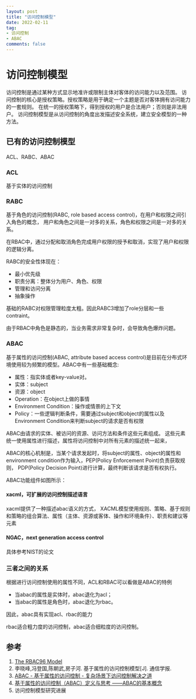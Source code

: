 ```yaml
---
layout: post
title: "访问控制模型"
date: 2022-02-11
tag:
- 访问控制
- ABAC
comments: false
---
```


# 访问控制模型

访问控制是通过某种方式显示地准许或限制主体对客体的访问能力以及范围。
访问控制的核心是授权策略。授权策略是用于确定一个主题是否对客体拥有访问能力的一套规则。
在统一的授权策略下，得到授权的用户是合法用户；否则是非法用户。
访问控制模型是从访问控制的角度出发描述安全系统，建立安全模型的一种方法。

## 已有的访问控制模型

ACL、RABC、ABAC

### ACL

基于实体的访问控制

### RABC

基于角色的访问控制(RABC, role based access control)，在用户和权限之间引入角色的概念，
用户和角色之间是一对多的关系，角色和权限之间是一对多的关系。

在RBAC中，通过分配和取消角色完成用户权限的授予和取消，实现了用户和权限的逻辑分离。

RABC的安全性体现在：

+ 最小优先级
+ 职责分离：整体分为用户、角色、权限
+ 管理和访问分离
+ 抽象操作

基础的RABC对权限管理粒度太粗。因此RABC3增加了role分层和一些contraint。

由于RBAC中角色是静态的，当业务需求非常复杂时，会导致角色爆炸问题。

### ABAC

基于属性的访问控制(ABAC, attribute based access control)是目前在分布式环境使用较为频繁的模型。ABAC中有一些基础概念:
+ 属性：指实体或者key-value对。
+ 实体：subject
+ 资源：object
+ Operation：在object上做的事情
+ Environment Condition：操作或情景的上下文
+ Policy：一些逻辑判断条件，需要通过subject和object的属性以及Environment Condition来判断subject的请求是否有权限

ABAC由请求的实体、被访问的资源、访问方法和条件这些元素组成。
这些元素统一使用属性进行描述，属性将访问控制中对所有元素的描述统一起来，

ABAC的核心机制是，当某个请求发起时，将subject的属性、object的属性和environment condition作为输入，PEP(Policy Enforcement Point)负责获取规则，
PDP(Policy Decision Point)进行计算，最终判断该请求是否有权执行。

ABAC功能组件如图所示：


#### xacml，可扩展的访问控制描述语言

xacml提供了一种描述abac语义的方式，
XACML模型使用规则、策略、基于规则和策略的组合算法、属性（主体、资源或客体、操作和环境条件）、职责和建议等元素

#### NGAC，next generation access control

具体参考NIST的论文

### 三者之间的关系

根据进行访问控制使用的属性不同，ACL和RBAC可以看做是ABAC的特例

+ 当abac的属性是实体时，abac退化为acl；
+ 当abac的属性是角色时，abac退化为rbac。

因此，abac具有实现acl、rbac的能力

rbac适合粗力度的访问控制，abac适合细粒度的访问控制。

## 参考

1. [The RBAC96 Model](https://profsandhu.com/cs6393_s12/lecture-rbac96.pdf)
2. 李晓峰,冯登国,陈朝武,房子河. 基于属性的访问控制模型[J]. 通信学报.
3. [ABAC - 基于属性的访问控制 - 复杂场景下访问控制解决之道](https://blog.csdn.net/XiaoBeiTu/article/details/100773968)
4. [基于属性的访问控制（ABAC）定义与思考 ——ABAC的基本概念](https://www.freebuf.com/articles/network/286143.html)
5. 访问控制模型研究进展

